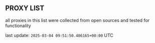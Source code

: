 ## PROXY LIST

all proxies in this list were collected from open sources and tested for functionality

last update: `2025-03-04 09:51:50.406165+00:00` UTC